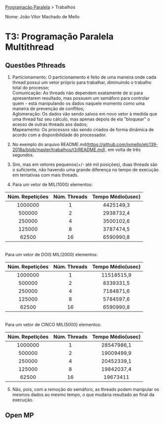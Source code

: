 [Programação Paralela](https://github.com/AndreaInfUFSM/elc139-2018a) > Trabalhos

Nome: João Vitor Machado de Mello

# T3: Programação Paralela Multithread

## Questões Pthreads

1. Particionamento: O particionamento é feito de uma maneira onde cada thread possui um vetor próprio para trabalhar, diminuindo o trabalho total do processo;<br>
  Comunicação: As threads não dependem exatamente de si para apresentarem resultado, mas possuem um semáforo para controlar quem - está manipulando os dados naquele momento como uma maneira de prevenção de conflitos;<br>
  Aglomeração: Os dados vão sendo salvos em novo vetor à medida que uma thread faz seu cálculo, mas apenas depois de ela "bloquear" o acesso de outras threads aos dados;<br>
  Mapeamento: Os processos vão sendo criados de forma dinâmica de acordo com a disponibilidade do processador.<br>

2. No exemplo do arquivo README.md(https://github.com/jvmello/elc139-2018a/blob/master/trabalhos/t3/README.md), em volta de três segundos.

3. Sim, mas em vetores pequenos(+/- até mil posições), duas threads são o suficiente, não havendo uma grande diferença no tempo de execução em tentativas com mais threads.

4. Para um vetor de MIL(1000) elementos:<br>

| Núm. Repetições | Núm. Threads | Tempo Médio(usec) |
|:---------------:|:------------:|:-----------------:|
| 1000000         | 1            | 4425149,3         |
| 500000          | 2            | 2938732,4         |
| 250000          | 4            | 3500102,6         |
| 125000          | 8            | 3787474,5         |
| 62500           | 16           | 6590990,8         |

   <br>Para um vetor de DOIS MIL(2000) elementos:<br>
   
| Núm. Repetições | Núm. Threads | Tempo Médio(usec) |
|:---------------:|:------------:|:-----------------:|
| 1000000         | 1            | 11518515,9        |
| 500000          | 2            | 8339331,5         |
| 250000          | 4            | 7184871,6         |
| 125000          | 8            | 5784597,6         |
| 62500           | 16           | 6590990,8         |

   <br>Para um vetor de CINCO MIL(5000) elementos:<br>
   
| Núm. Repetições | Núm. Threads |  Tempo Médio(usec) |
|:---------------:|:------------:|:------------------:|
| 1000000         | 1            | 28547986,1         |
| 500000          | 2            | 19009499,9         |
| 250000          | 4            | 20452339,1         |
| 125000          | 8            | 19842037,4         |
| 62500           | 16           | 19673411           |

5. Não, pois, com a remoção do semáforo, as threads podem manipular os mesmos dados ao mesmo tempo, o que mudaria resultado ao final da execução.

## Open MP




